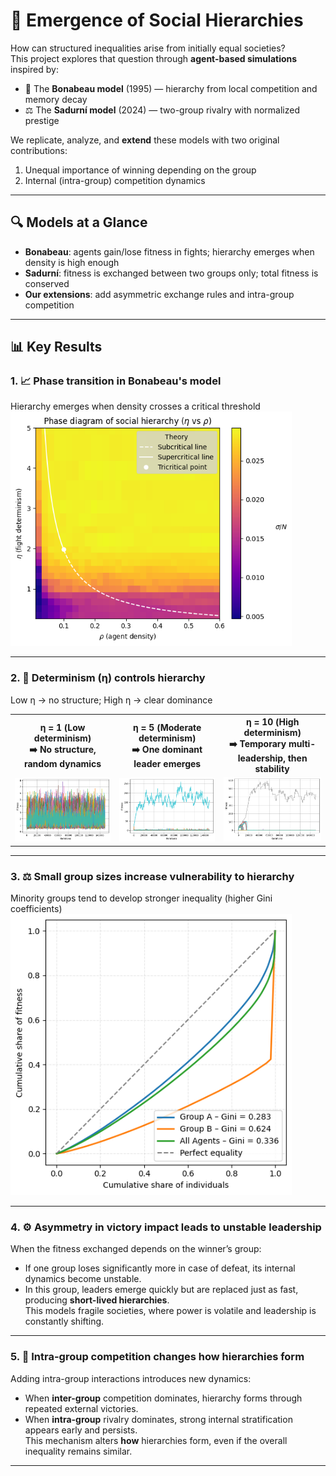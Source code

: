 # 🧠 Emergence of Social Hierarchies

How can structured inequalities arise from initially equal societies?  
This project explores that question through **agent-based simulations** inspired by:

- 🐝 The **Bonabeau model** (1995) — hierarchy from local competition and memory decay  
- ⚖️ The **Sadurní model** (2024) — two-group rivalry with normalized prestige  

We replicate, analyze, and **extend** these models with two original contributions:
1. Unequal importance of winning depending on the group  
2. Internal (intra-group) competition dynamics

---

## 🔍 Models at a Glance

- **Bonabeau**: agents gain/lose fitness in fights; hierarchy emerges when density is high enough  
- **Sadurní**: fitness is exchanged between two groups only; total fitness is conserved  
- **Our extensions**: add asymmetric exchange rules and intra-group competition

---

## 📊 Key Results

### 1. 📈 Phase transition in Bonabeau's model  
Hierarchy emerges when density crosses a critical threshold  
<img src="figures/final_phase_diag.png" width="450"/>

---

### 2. 👑 Determinism (η) controls hierarchy  
Low η → no structure; High η → clear dominance  
<table>
  <tr>
    <th>η = 1 (Low determinism)<br>➡️ No structure, random dynamics</th>
    <th>η = 5 (Moderate determinism)<br>➡️ One dominant leader emerges</th>
    <th>η = 10 (High determinism)<br>➡️ Temporary multi-leadership, then stability</th>
  </tr>
  <tr>
    <td><img src="figures/stationnary_regime_eta_1.png" width="300"/></td>
    <td><img src="figures/stationnary_regime_eta_5.png" width="300"/></td>
    <td><img src="figures/stationnary_regime_eta_10.png" width="300"/></td>
  </tr>
</table>


---

### 3. ⚖️ Small group sizes increase vulnerability to hierarchy  
Minority groups tend to develop stronger inequality (higher Gini coefficients)  
<img src="figures/lorenz_curve_500_50.png" width="450"/>

---

### 4. ⚙️ Asymmetry in victory impact leads to unstable leadership  
When the fitness exchanged depends on the winner’s group:  
- If one group loses significantly more in case of defeat, its internal dynamics become unstable.  
- In this group, leaders emerge quickly but are replaced just as fast, producing **short-lived hierarchies**.  
This models fragile societies, where power is volatile and leadership is constantly shifting.


---

### 5. 🔄 Intra-group competition changes how hierarchies form  
Adding intra-group interactions introduces new dynamics:  
- When **inter-group** competition dominates, hierarchy forms through repeated external victories.  
- When **intra-group** rivalry dominates, strong internal stratification appears early and persists.  
This mechanism alters **how** hierarchies form, even if the overall inequality remains similar.

---
